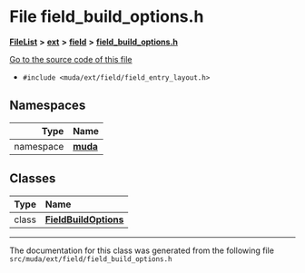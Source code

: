 

# File field\_build\_options.h



[**FileList**](files.md) **>** [**ext**](dir_dee31a662aa40cb7fc08cb07824f4a9a.md) **>** [**field**](dir_67616bafb1e973d10aec465c6be4ad46.md) **>** [**field\_build\_options.h**](field__build__options_8h.md)

[Go to the source code of this file](field__build__options_8h_source.md)



* `#include <muda/ext/field/field_entry_layout.h>`













## Namespaces

| Type | Name |
| ---: | :--- |
| namespace | [**muda**](namespacemuda.md) <br> |


## Classes

| Type | Name |
| ---: | :--- |
| class | [**FieldBuildOptions**](classmuda_1_1_field_build_options.md) <br> |



















































------------------------------
The documentation for this class was generated from the following file `src/muda/ext/field/field_build_options.h`


